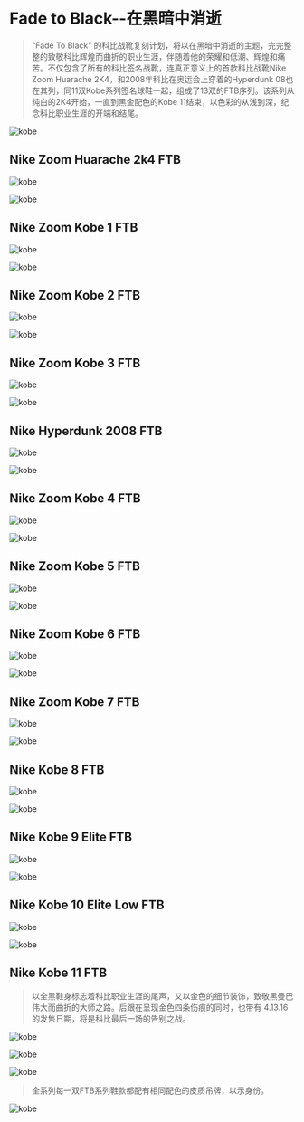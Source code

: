 # Fade to Black--在黑暗中消逝

> “Fade To Black” 的科比战靴复刻计划，将以在黑暗中消逝的主题，完完整整的致敬科比辉煌而曲折的职业生涯，伴随着他的荣耀和低潮、辉煌和痛苦。不仅包含了所有的科比签名战靴，连真正意义上的首款科比战靴Nike Zoom Huarache 2K4，和2008年科比在奥运会上穿着的Hyperdunk 08也在其列，同11双Kobe系列签名球鞋一起，组成了13双的FTB序列。该系列从纯白的2K4开始，一直到黑金配色的Kobe 11结束，以色彩的从浅到深，纪念科比职业生涯的开端和结尾。

![kobe](//coolcdn.igetcool.com/p/2020/8/958826a2e419b5676e25586341e3b478.png?_1250x1372.png)

##  Nike Zoom Huarache 2k4 FTB

![kobe](//coolcdn.igetcool.com/p/2020/8/6ebf488d9c98cc383f68235114b2cf68.png?_1272x852.png)

![kobe](//coolcdn.igetcool.com/p/2020/8/6061b08c9c11799dbb7e0c0b660c13f0.png?_1264x656.png)

##  Nike Zoom Kobe 1 FTB

![kobe](//coolcdn.igetcool.com/p/2020/8/90b5a622bc11d8a25a33336126d465d9.png?_1274x612.png)

![kobe](//coolcdn.igetcool.com/p/2020/8/6a4505462dfdbfb97a87853cbb55f173.png?_1270x1144.png)

##  Nike Zoom Kobe 2 FTB

![kobe](//coolcdn.igetcool.com/p/2020/8/7d84344ae9d350c87ab5456f55f82b71.png?_1264x802.png)

![kobe](//coolcdn.igetcool.com/p/2020/8/c1bbc395cf8d026b5c03213d3d99caef.png?_1248x1124.png)

##  Nike Zoom Kobe 3 FTB

![kobe](//coolcdn.igetcool.com/p/2020/8/cebbaf5c368bd0b8f64b096962e77872.png?_1258x782.png)

![kobe](//coolcdn.igetcool.com/p/2020/8/b2bf1b408cf31935731689ce093224fc.png?_1260x1162.png)

##  Nike Hyperdunk 2008 FTB

![kobe](//coolcdn.igetcool.com/p/2020/8/e609ab2efdb5f27d746864453bc4c211.png?_1244x836.png)

![kobe](//coolcdn.igetcool.com/p/2020/8/b4dba99f1d39d4ec27a76115cf671274.png?_1258x854.png)

##  Nike Zoom Kobe 4 FTB

![kobe](//coolcdn.igetcool.com/p/2020/8/d9f003dcc6fa88c2ed7308972685dae5.png?_1254x770.png)

![kobe](//coolcdn.igetcool.com/p/2020/8/55ab7410506bddfc7e523eaf2984ba93.png?_1256x1148.png)

##  Nike Zoom Kobe 5 FTB

![kobe](//coolcdn.igetcool.com/p/2020/8/fd1d1bee97ea2b9949e8d1c6a0ce4146.png?_1250x862.png)

![kobe](//coolcdn.igetcool.com/p/2020/8/2eb154f5d1469ece3274c901f184fcc2.png?_1246x1244.png)

##  Nike Zoom Kobe 6 FTB

![kobe](//coolcdn.igetcool.com/p/2020/8/2fc0e7b0686b80d2b8da7b46ca7c1cb9.png?_1264x794.png)

![kobe](//coolcdn.igetcool.com/p/2020/8/ec1e90d750e67fe07cbbcb2b441f389f.png?_1244x1148.png)

##  Nike Zoom Kobe 7 FTB

![kobe](//coolcdn.igetcool.com/p/2020/8/8275c4183a494223f1a4fcdd729c86bf.png?_1260x808.png)

![kobe](//coolcdn.igetcool.com/p/2020/8/6046395eb672f578c6a6ccd9d6c1601b.png?_1254x1146.png)

##  Nike Kobe 8 FTB

![kobe](//coolcdn.igetcool.com/p/2020/8/570312d2582ada3a334f2389240d5990.png?_1250x780.png)

![kobe](//coolcdn.igetcool.com/p/2020/8/ecd557f64c80948e616fa65cf3e0d843.png?_1266x1146.png)

##  Nike Kobe 9 Elite FTB

![kobe](//coolcdn.igetcool.com/p/2020/8/cbeaa8601d20477501914e8d92db3f57.png?_1250x954.png)

![kobe](//coolcdn.igetcool.com/p/2020/8/d807ead5736de0cd432095b710ab6536.png?_1244x1118.png)

##  Nike Kobe 10 Elite Low FTB

![kobe](//coolcdn.igetcool.com/p/2020/8/724deec87ce00269f401114cdfb2083f.png?_1248x742.png)

![kobe](//coolcdn.igetcool.com/p/2020/8/26e8acf83eb3b46d70e5c3fb75725384.png?_1238x1122.png)

##  Nike Kobe 11 FTB

> 以全黑鞋身标志着科比职业生涯的尾声，又以金色的细节装饰，致敬黑曼巴伟大而曲折的大师之路。后跟在呈现金色四条伤痕的同时，也带有 4.13.16 的发售日期，将是科比最后一场的告别之战。

![kobe](//coolcdn.igetcool.com/p/2020/8/ede61d72dddbda987612296e6c69fa64.png?_1242x828.png)

![kobe](//coolcdn.igetcool.com/p/2020/8/ceee030dd0dc3ae692ed91b5ae139908.png?_1254x1176.png)

![kobe](//coolcdn.igetcool.com/p/2020/8/95bd4279d249a87a529598eea6ded973.png?_1254x750.png)

> 全系列每一双FTB系列鞋款都配有相同配色的皮质吊牌，以示身份。

![kobe](//coolcdn.igetcool.com/p/2020/8/56beeb63dda1c69eee3bafb2523e8f5b.png?_1212x1226.png)


